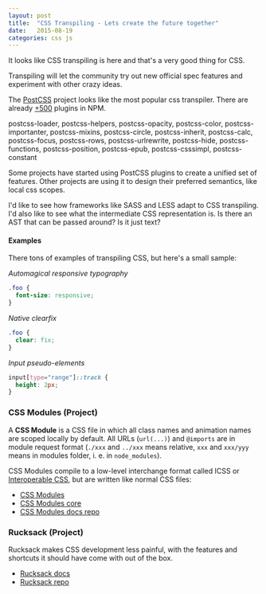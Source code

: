 ```yaml
---
layout: post
title:  "CSS Transpiling - Lets create the future together"
date:   2015-08-19
categories: css js
---
```


It looks like CSS transpiling is here and that's a very good thing for CSS.

Transpiling will let the community try out new official spec features and
experiment with other crazy ideas.

The [PostCSS](https://github.com/postcss/postcss) project looks like the most
popular css transpiler.
There are already [+500](https://www.npmjs.com/search?q=postcss-&pa) plugins in NPM.

postcss-loader, postcss-helpers, postcss-opacity, postcss-color, postcss-importanter, postcss-mixins, postcss-circle, postcss-inherit, postcss-calc, postcss-focus, postcss-rows, postcss-urlrewrite, postcss-hide, postcss-functions, postcss-position, postcss-epub, postcss-csssimpl, postcss-constant

Some projects have started using PostCSS plugins to create a unified set
of features. Other projects are using it to design their preferred semantics,
like local css scopes.

I'd like to see how frameworks like SASS and LESS adapt to CSS transpiling. I'd also like to see what the intermediate CSS representation is.
Is there an AST that can be passed around? Is it just text?

#### Examples

There tons of examples of transpiling CSS, but here's a small sample:

_Automagical responsive typography_

```css
.foo {
  font-size: responsive;
}
```

_Native clearfix_

```css
.foo {
  clear: fix;
}
```

_Input pseudo-elements_

```css
input[type="range"]::track {
  height: 2px;
}
```

### CSS Modules (Project)

A **CSS Module** is a CSS file in which all class names and animation names are scoped locally by default. All URLs (`url(...)`) and `@imports` are in module request format (`./xxx` and `../xxx` means relative, `xxx` and `xxx/yyy` means in modules folder, i. e. in `node_modules`).

CSS Modules compile to a low-level interchange format called ICSS or [Interoperable CSS](https://github.com/css-modules/icss), but are written like normal CSS files:

+ [CSS Modules](http://glenmaddern.com/articles/css-modules)
+ [CSS Modules core](https://github.com/css-modules/css-modules-loader-core)
+ [CSS Modules docs repo](https://github.com/css-modules/css-modules)

### Rucksack (Project)

Rucksack makes CSS development less painful, with the features and shortcuts it should have come with out of the box.

+ [Rucksack docs](http://simplaio.github.io/rucksack/)
+ [Rucksack repo](https://github.com/simplaio/rucksack)
